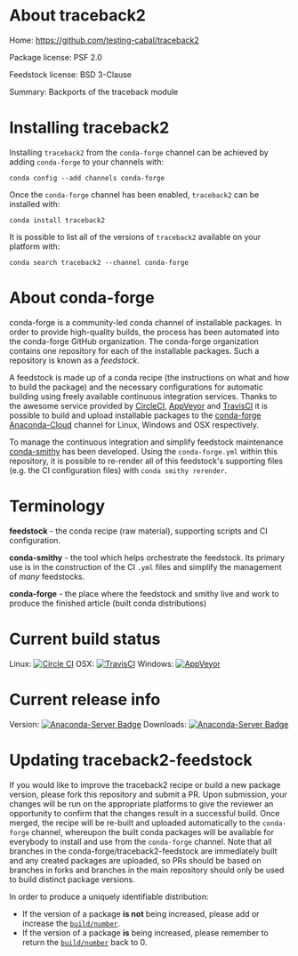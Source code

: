 About traceback2
================

Home: https://github.com/testing-cabal/traceback2

Package license: PSF 2.0

Feedstock license: BSD 3-Clause

Summary: Backports of the traceback module



Installing traceback2
=====================

Installing `traceback2` from the `conda-forge` channel can be achieved by adding `conda-forge` to your channels with:

```
conda config --add channels conda-forge
```

Once the `conda-forge` channel has been enabled, `traceback2` can be installed with:

```
conda install traceback2
```

It is possible to list all of the versions of `traceback2` available on your platform with:

```
conda search traceback2 --channel conda-forge
```



About conda-forge
=================

conda-forge is a community-led conda channel of installable packages.
In order to provide high-quality builds, the process has been automated into the
conda-forge GitHub organization. The conda-forge organization contains one repository
for each of the installable packages. Such a repository is known as a *feedstock*.

A feedstock is made up of a conda recipe (the instructions on what and how to build
the package) and the necessary configurations for automatic building using freely
available continuous integration services. Thanks to the awesome service provided by
[CircleCI](https://circleci.com/), [AppVeyor](http://www.appveyor.com/)
and [TravisCI](https://travis-ci.org/) it is possible to build and upload installable
packages to the [conda-forge](https://anaconda.org/conda-forge)
[Anaconda-Cloud](http://docs.anaconda.org/) channel for Linux, Windows and OSX respectively.

To manage the continuous integration and simplify feedstock maintenance
[conda-smithy](http://github.com/conda-forge/conda-smithy) has been developed.
Using the ``conda-forge.yml`` within this repository, it is possible to re-render all of
this feedstock's supporting files (e.g. the CI configuration files) with ``conda smithy rerender``.


Terminology
===========

**feedstock** - the conda recipe (raw material), supporting scripts and CI configuration.

**conda-smithy** - the tool which helps orchestrate the feedstock.
                   Its primary use is in the construction of the CI ``.yml`` files
                   and simplify the management of *many* feedstocks.

**conda-forge** - the place where the feedstock and smithy live and work to
                  produce the finished article (built conda distributions)

Current build status
====================

Linux: [![Circle CI](https://circleci.com/gh/conda-forge/traceback2-feedstock.svg?style=shield)](https://circleci.com/gh/conda-forge/traceback2-feedstock)
OSX: [![TravisCI](https://travis-ci.org/conda-forge/traceback2-feedstock.svg?branch=master)](https://travis-ci.org/conda-forge/traceback2-feedstock)
Windows: [![AppVeyor](https://ci.appveyor.com/api/projects/status/github/conda-forge/traceback2-feedstock?svg=True)](https://ci.appveyor.com/project/conda-forge/traceback2-feedstock/branch/master)

Current release info
====================
Version: [![Anaconda-Server Badge](https://anaconda.org/conda-forge/traceback2/badges/version.svg)](https://anaconda.org/conda-forge/traceback2)
Downloads: [![Anaconda-Server Badge](https://anaconda.org/conda-forge/traceback2/badges/downloads.svg)](https://anaconda.org/conda-forge/traceback2)


Updating traceback2-feedstock
=============================

If you would like to improve the traceback2 recipe or build a new
package version, please fork this repository and submit a PR. Upon submission,
your changes will be run on the appropriate platforms to give the reviewer an
opportunity to confirm that the changes result in a successful build. Once
merged, the recipe will be re-built and uploaded automatically to the
`conda-forge` channel, whereupon the built conda packages will be available for
everybody to install and use from the `conda-forge` channel.
Note that all branches in the conda-forge/traceback2-feedstock are
immediately built and any created packages are uploaded, so PRs should be based
on branches in forks and branches in the main repository should only be used to
build distinct package versions.

In order to produce a uniquely identifiable distribution:
 * If the version of a package **is not** being increased, please add or increase
   the [``build/number``](http://conda.pydata.org/docs/building/meta-yaml.html#build-number-and-string).
 * If the version of a package **is** being increased, please remember to return
   the [``build/number``](http://conda.pydata.org/docs/building/meta-yaml.html#build-number-and-string)
   back to 0.
